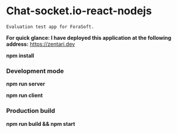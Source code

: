# Chat-socket.io-react-nodejs

```
Evaluation test app for ForaSoft.
```

**For quick glance: I have deployed this application at the following address:** https://zentari.dev 

**npm install**

### Development mode

**npm run server**

**npm run client**

### Production build
**npm run build && npm start**
